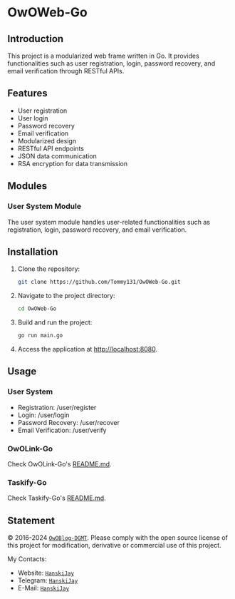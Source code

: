 # OwOWeb-Go

## Introduction

This project is a modularized web frame written in Go. It provides functionalities such as user registration, login, password recovery, and email verification through RESTful APIs.

## Features

- User registration
- User login
- Password recovery
- Email verification
- Modularized design
- RESTful API endpoints
- JSON data communication
- RSA encryption for data transmission

## Modules

### User System Module

The user system module handles user-related functionalities such as registration, login, password recovery, and email verification.

## Installation

1. Clone the repository:

   ```bash
   git clone https://github.com/Tommy131/OwOWeb-Go.git
    ```

2. Navigate to the project directory:

    ```bash
    cd OwOWeb-Go
    ```

3. Build and run the project:

    ```bash
    go run main.go
    ```

4. Access the application at <http://localhost:8080>.

## Usage

### User System

- Registration: /user/register
- Login: /user/login
- Password Recovery: /user/recover
- Email Verification: /user/verify

### OwOLink-Go

Check OwOLink-Go's [README.md](/owoweb/modules/owol/README.md).

### Taskify-Go

Check Taskify-Go's [README.md](/owoweb/modules/taskify/README.md).

## Statement

&copy; 2016-2024 [`OwOBlog-DGMT`](https://www.owoblog.com). Please comply with the open source license of this project for modification, derivative or commercial use of this project.

My Contacts:

- Website: [`HanskiJay`](https://www.owoblog.com)
- Telegram: [`HanskiJay`](https://t.me/HanskiJay)
- E-Mail: [`HanskiJay`](mailto:support@owoblog.com)
